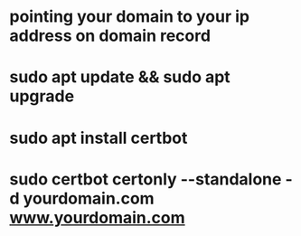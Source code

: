 # pointing your domain to your ip address on domain record
# sudo apt update && sudo apt upgrade
# sudo apt install certbot
# sudo certbot certonly --standalone -d yourdomain.com www.yourdomain.com
#